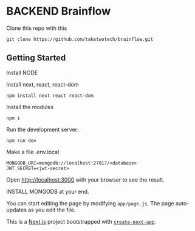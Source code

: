 # BACKEND Brainflow
Clone this repo with this
```
git clone https://github.com/taketwotech/brainflow.git
```

## Getting Started

Install NODE

Install next, react, react-dom
```
npm install next react react-dom
```

Install the modules
```
npm i
```

Run the development server:

```
npm run dev
```

Make a file .env.local
```
MONGODB_URI=mongodb://localhost:27017/<database>
JWT_SECRET=<jwt-secret>
```
Open [http://localhost:3000](http://localhost:3000) with your browser to see the result.


INSTALL MONGODB at your end.

You can start editing the page by modifying `app/page.js`. The page auto-updates as you edit the file.
 
 This is a [Next.js](https://nextjs.org/) project bootstrapped with [`create-next-app`](https://github.com/vercel/next.js/tree/canary/packages/create-next-app).


